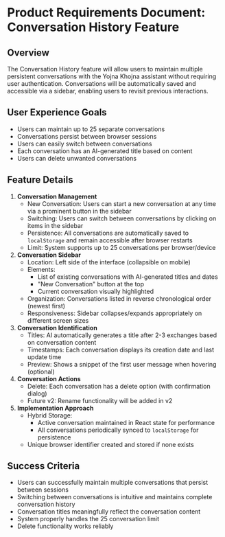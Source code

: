 # Product Requirements Document: Conversation History Feature

## Overview
The Conversation History feature will allow users to maintain multiple persistent conversations with the Yojna Khojna assistant without requiring user authentication. Conversations will be automatically saved and accessible via a sidebar, enabling users to revisit previous interactions.

## User Experience Goals
* Users can maintain up to 25 separate conversations
* Conversations persist between browser sessions
* Users can easily switch between conversations
* Each conversation has an AI-generated title based on content
* Users can delete unwanted conversations

## Feature Details
1.  **Conversation Management**
    * New Conversation: Users can start a new conversation at any time via a prominent button in the sidebar
    * Switching: Users can switch between conversations by clicking on items in the sidebar
    * Persistence: All conversations are automatically saved to `localStorage` and remain accessible after browser restarts
    * Limit: System supports up to 25 conversations per browser/device
2.  **Conversation Sidebar**
    * Location: Left side of the interface (collapsible on mobile)
    * Elements:
        * List of existing conversations with AI-generated titles and dates
        * "New Conversation" button at the top
        * Current conversation visually highlighted
    * Organization: Conversations listed in reverse chronological order (newest first)
    * Responsiveness: Sidebar collapses/expands appropriately on different screen sizes
3.  **Conversation Identification**
    * Titles: AI automatically generates a title after 2-3 exchanges based on conversation content
    * Timestamps: Each conversation displays its creation date and last update time
    * Preview: Shows a snippet of the first user message when hovering (optional)
4.  **Conversation Actions**
    * Delete: Each conversation has a delete option (with confirmation dialog)
    * Future v2: Rename functionality will be added in v2
5.  **Implementation Approach**
    * Hybrid Storage:
        * Active conversation maintained in React state for performance
        * All conversations periodically synced to `localStorage` for persistence
    * Unique browser identifier created and stored if none exists

## Success Criteria
* Users can successfully maintain multiple conversations that persist between sessions
* Switching between conversations is intuitive and maintains complete conversation history
* Conversation titles meaningfully reflect the conversation content
* System properly handles the 25 conversation limit
* Delete functionality works reliably